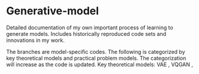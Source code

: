 # Generative-model
Detailed documentation of my own important process of learning to generate models. Includes historically reproduced code sets and innovations in my work.

The branches are model-specific codes. The following is categorized by key theoretical models and practical problem models. The categorization will increase as the code is updated. 
Key theoretical models:
VAE , VQGAN , 
